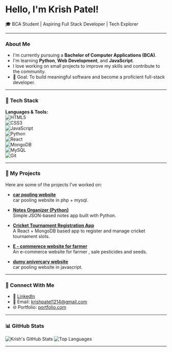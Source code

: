 #  Hello, I'm Krish Patel!

🎓 BCA Student | Aspiring Full Stack Developer | Tech Explorer

---

###  About Me
-  I'm currently pursuing a **Bachelor of Computer Applications (BCA)**.
-  I'm learning **Python**, **Web Development**, and **JavaScript**.
-  I love working on small projects to improve my skills and contribute to the community.
- 🎯 Goal: To build meaningful software and become a proficient full-stack developer.

---

### 💼 Tech Stack

**Languages & Tools:**  
![HTML5](https://img.shields.io/badge/-HTML5-E34F26?logo=html5&logoColor=fff&style=flat)  
![CSS3](https://img.shields.io/badge/-CSS3-1572B6?logo=css3&logoColor=fff&style=flat)  
![JavaScript](https://img.shields.io/badge/-JavaScript-F7DF1E?logo=javascript&logoColor=000&style=flat)  
![Python](https://img.shields.io/badge/-Python-3776AB?logo=python&logoColor=fff&style=flat)  
![React](https://img.shields.io/badge/-React-61DAFB?logo=react&logoColor=000&style=flat)  
![MongoDB](https://img.shields.io/badge/-MongoDB-47A248?logo=mongodb&logoColor=fff&style=flat)  
![MySQL](https://img.shields.io/badge/-MySQL-00000F?logo=mysql&logoColor=fff&style=flat)  
![Git](https://img.shields.io/badge/-Git-F05032?logo=git&logoColor=fff&style=flat)  

---

### 📌 My Projects
Here are some of the projects I’ve worked on:

-  [**car pooling website**](https://github.com/krishpatel1124/carpooling_website)  
  car pooling website in php + mysql.

-  [**Notes Organizer (Python)**](https://github.com/krishpatel1124/NotesOrganizer)  
  Simple JSON-based notes app built with Python.

-  [**Cricket Tournament Registration App**](https://github.com/krishpatel1124/cricket-registration)  
  A React + MongoDB based app to register and manage cricket tournament slots.

-  [**E - commerece website for farmer**](https://github.com/krishpatel1124/E-commerce_website_for_farmer)  
  An e-commerce website for farmer , sale pesticides and seeds.

-  [**dumy anivercary website**](https://github.com/krishpatel1124/carpooling_website)  
  car pooling website in javascript.

---

### 🔗 Connect With Me
- 💼 [LinkedIn](https://www.linkedin.com/in/krishpatel124) 
- 📧 Email: krishpatel1214@gmail.com 
- 🌐 Portfolio: [portfolio.com](-) 

---

### 📊 GitHub Stats
![Krish's GitHub Stats](https://github-readme-stats.vercel.app/api?username=krishpatel1124&show_icons=true&theme=radical)
![Top Languages](https://github-readme-stats.vercel.app/api/top-langs/?username=krishpatel1124&layout=compact&theme=radical)


---


